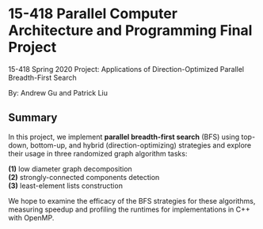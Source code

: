# 15-418 Parallel Computer Architecture and Programming Final Project
15-418 Spring 2020 Project: Applications of Direction-Optimized Parallel Breadth-First Search

By: Andrew Gu and Patrick Liu

## Summary
In this project, we implement **parallel breadth-first search** (BFS) using top-down, bottom-up, and hybrid (direction-optimizing) strategies and explore their usage in three randomized graph algorithm tasks:  

**(1)** low diameter graph decomposition   
**(2)** strongly-connected components detection  
**(3)** least-element lists construction  

We hope to examine the efficacy of the BFS strategies for these algorithms, measuring speedup and profiling the runtimes for implementations in C++ with OpenMP.




